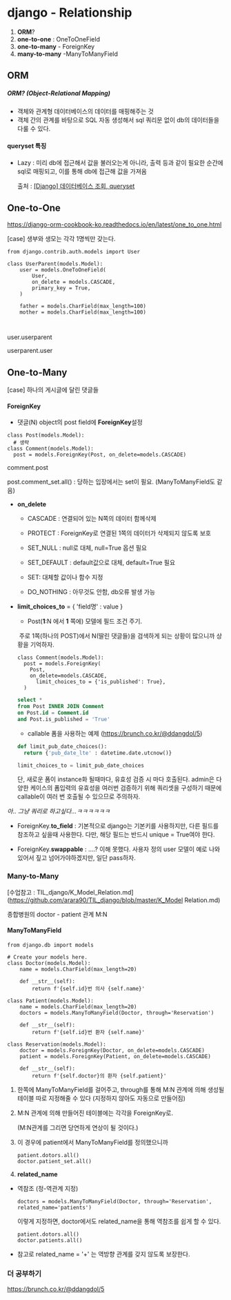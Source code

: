# django - Relationship

1. **ORM**?
2. **one-to-one** : OneToOneField
3. **one-to-many** - ForeignKey
4. **many-to-many** -ManyToManyField



## ORM

##### ORM? (Object-Relational Mapping)

* 객체와 관계형 데이터베이스의 데이터를 매핑해주는 것
* 객체 간의 관계를 바탕으로 SQL 자동 생성해서 sql 쿼리문 없이 db의 데이터들을 다룰 수 있다.



#### queryset 특징

* Lazy : 미리 db에 접근해서 값을 불러오는게 아니라, 출력 등과 같이 필요한 순간에 sql로 매핑되고, 이를 통해 db에 접근해 값을 가져옴

  출처 : [[Django] 데이터베이스 조회, queryset](https://ssungkang.tistory.com/entry/Django-데이터베이스-조회-queryset)

  

## One-to-One

https://django-orm-cookbook-ko.readthedocs.io/en/latest/one_to_one.html

[case] 생부와 생모는 각각 1명씩만 갖는다.

```
from django.contrib.auth.models import User

class UserParent(models.Model):
	user = models.OneToOneField(
		User,
		on_delete = models.CASCADE,
		primary_key = True,
	)
	
	father = models.CharField(max_length=100)
	mother = models.CharField(max_length=100)
	
	
```

user.userparent

userparent.user



## One-to-Many

[case] 하나의 게시글에 달린 댓글들



#### ForeignKey

* 댓글(N) object의 post field에 **ForeignKey**설정

```
class Post(models.Model):
  # 생략
class Comment(models.Model):
  post = models.ForeignKey(Post, on_delete=models.CASCADE)
```

comment.post

post.comment_set.all()  : 당하는 입장에서는 set이 필요. (ManyToManyField도 같음)



* **on_delete**

  * CASCADE : 연결되어 있는 N쪽의 데이터 함께삭제

  * PROTECT : ForeignKey로 연결된 1쪽의 데이터가 삭제되지 않도록 보호

  * SET_NULL : null로 대체, null=True 옵션 필요

  * SET_DEFAULT : default값으로 대체, default=True 필요

  * SET: 대체할 값이나 함수 지정

  * DO_NOTHING : 아무것도 안함, db오류 발생 가능

    

* **limit_choices_to** = { 'field명' : value }

  * Post(**1**:N 에서 **1** 쪽에) 모델에 필드 조건 주기.

  ​    주로 1쪽(하나의 POST)에서 N(딸린 댓글들)을 검색하게 되는 상황이 많으니까 상황을 기억하자.

  ```
  class Comment(models.Model):
    post = models.ForeignKey(
      Post,
      on_delete=models.CASCADE,
    	limit_choices_to = {'is_published': True},
    )
  ```

  ```sql
  select *
  from Post INNER JOIN Comment
  on Post.id = Comment.id
  and Post.is_published = 'True'
  ```
  

  * callable 폼을 사용하는 예제 (https://brunch.co.kr/@ddangdol/5)

  ```python
  def limit_pub_date_choices():
  	return {'pub_date_lte' : datetime.date.utcnow()}
  
  limit_choices_to = limit_pub_date_choices
  ```

  단, 새로운 폼이 instance화 될때마다, 유효성 검증 시 마다 호출된다. admin은 다양한 케이스의 폼입력의 유효성을 여러번 검증하기 위해 쿼리셋을 구성하기 때문에 callable이 여러 번 호출될 수 있으므로 주의하자.

  

*아.. 그냥 쿼리로 하고싶다...ㅋㅋㅋㅋㅋㅋ*



* ForeignKey.**to_field** : 기본적으로 django는 기본키를 사용하지만, 다른 필드를 참조하고 싶을때 사용한다. 다만, 해당 필드는 반드시 unique = True여야 한다.



* ForeignKey.**swappable** : ....? 이해 못했다.  사용자 정의 user 모델이 예로 나와있어서 짚고 넘어가야하겠지만, 일단 pass하자.

### Many-to-Many

[수업참고 : TIL_django/K_Model_Relation.md](https://github.com/arara90/TIL_django/blob/master/K_Model Relation.md)

종합병원의 doctor - patient 관계 M:N



#### ManyToManyField

```
from django.db import models

# Create your models here.
class Doctor(models.Model):
    name = models.CharField(max_length=20)

    def __str__(self):
        return f'{self.id}번 의사 {self.name}'

class Patient(models.Model):
    name = models.CharField(max_length=20)
    doctors = models.ManyToManyField(Doctor, through='Reservation')

    def __str__(self):
        return f'{self.id}번 환자 {self.name}'

class Reservation(models.Model):
    doctor = models.ForeignKey(Doctor, on_delete=models.CASCADE)
    patient = models.ForeignKey(Patient, on_delete=models.CASCADE)

    def __str__(self):
        return f'{self.doctor}의 환자 {self.patient}'
```

1. 한쪽에 ManyToManyField를 걸어주고, through를 통해 M:N 관계에 의해 생성될 테이블 따로 지정해줄 수 있다 (지정하지 않아도 자동으로 만들어짐)

2. M:N 관계에 의해 만들어진 테이블에는 각각을 ForeignKey로.

    (M:N관계를 그리면 당연하게 연상이 될 것이다.)

3. 이 경우에 patient에서 ManyToManyField를 정의했으니까 

   ```
   patient.dotors.all()
   doctor.patient_set.all() 
   ```

4. **related_name**

* 역참조 (정-역관계 지정)

  ```
  doctors = models.ManyToManyField(Doctor, through='Reservation', related_name='patients')
  ```

  이렇게 지정하면, doctor에서도 related_name을 통해 역참조를 쉽게 할 수 있다.

  ```
  patient.dotors.all()
  doctor.patients.all() 
  ```

* 참고로 related_name = '+' 는  역방향 관계를 갖지 않도록 보장한다.







### 더 공부하기

https://brunch.co.kr/@ddangdol/5



